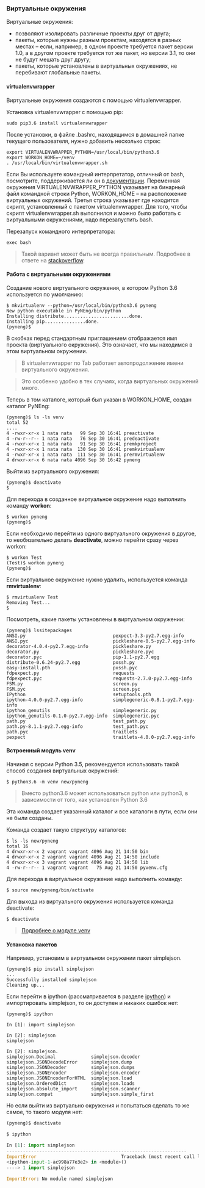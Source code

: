 ### Виртуальные окружения

Виртуальные окружения:

* позволяют изолировать различные проекты друг от друга;
* пакеты, которые нужны разным проектам, находятся в разных местах – если, например, в одном проекте требуется пакет версии 1.0, а в другом проекте требуется тот же пакет, но версии 3.1, то они не будут мешать друг другу;
* пакеты, которые установлены в виртуальных окружениях, не перебивают глобальные пакеты.

#### virtualenvwrapper

Виртуальные окружения создаются с помощью virtualenvwrapper.

Установка virtualenvwrapper с помощью pip:

```
sudo pip3.6 install virtualenvwrapper
```

После установки, в файле .bashrc, находящимся в домашней папке текущего пользователя, нужно добавить несколько строк:

```
export VIRTUALENVWRAPPER_PYTHON=/usr/local/bin/python3.6
export WORKON_HOME=~/venv
. /usr/local/bin/virtualenvwrapper.sh
```

Если Вы используете командный интерпретатор, отличный от bash, посмотрите, поддерживается ли он в [документации](http://virtualenvwrapper.readthedocs.io/en/latest/install.html). Переменная окружения VIRTUALENVWRAPPER_PYTHON указывает на бинарный файл командной строки Python, WORKON_HOME – на расположение виртуальных окружений. Третья строка указывает где находится скрипт, установленный с пакетом virtualenvwrapper. Для того, чтобы скрипт virtualenvwrapper.sh выполнился и можно было работать с виртуальными окружениями, надо перезапустить bash.

Перезапуск командного интерпретатора:

```
exec bash
```


> Такой вариант может быть не всегда правильным. Подробнее в ответе на [stackoverflow](http://stackoverflow.com/questions/2518127/how-do-i-reload-bashrc-without-logging-out-and-back-in).

#### Работа с виртуальными окружениями

Создание нового виртуального окружения, в котором Python 3.6 используется по умолчанию:
```
$ mkvirtualenv --python=/usr/local/bin/python3.6 pyneng
New python executable in PyNEng/bin/python
Installing distribute........................done.
Installing pip...............done.
(pyneng)$ 
```

В скобках перед стандартным приглашением отображается имя проекта (виртуального окружения).
Это означает, что мы находимся в этом виртуальном окружении.


> В virtualenvwrapper по Tab работает автопродолжение имени виртуального окружения. 

> Это особенно удобно в тех случаях, когда виртуальных окружений много.


Теперь в том каталоге, который был указан в WORKON_HOME, создан каталог PyNEng:
```
(pyneng)$ ls -ls venv
total 52
....
4 -rwxr-xr-x 1 nata nata   99 Sep 30 16:41 preactivate
4 -rw-r--r-- 1 nata nata   76 Sep 30 16:41 predeactivate
4 -rwxr-xr-x 1 nata nata   91 Sep 30 16:41 premkproject
4 -rwxr-xr-x 1 nata nata  130 Sep 30 16:41 premkvirtualenv
4 -rwxr-xr-x 1 nata nata  111 Sep 30 16:41 prermvirtualenv
4 drwxr-xr-x 6 nata nata 4096 Sep 30 16:42 pyneng
```

Выйти из виртуального окружения:
```
(pyneng)$ deactivate 
$ 
```

Для перехода в созданное виртуальное окружение надо выполнить команду __workon__:
```
$ workon pyneng
(pyneng)$ 
```

Если необходимо перейти из одного виртуального окружения в другое, то необязательно делать __deactivate__, можно перейти сразу через workon:
```
$ workon Test
(Test)$ workon pyneng
(pyneng)$ 
```

Если виртуальное окружение нужно удалить, используется команда __rmvirtualenv__:
```
$ rmvirtualenv Test
Removing Test...
$ 
```

Посмотреть, какие пакеты установлены в виртуальном окружении:
```
(pyneng)$ lssitepackages
ANSI.py                                pexpect-3.3-py2.7.egg-info
ANSI.pyc                               pickleshare-0.5-py2.7.egg-info
decorator-4.0.4-py2.7.egg-info         pickleshare.py
decorator.py                           pickleshare.pyc
decorator.pyc                          pip-1.1-py2.7.egg
distribute-0.6.24-py2.7.egg            pxssh.py
easy-install.pth                       pxssh.pyc
fdpexpect.py                           requests
fdpexpect.pyc                          requests-2.7.0-py2.7.egg-info
FSM.py                                 screen.py
FSM.pyc                                screen.pyc
IPython                                setuptools.pth
ipython-4.0.0-py2.7.egg-info           simplegeneric-0.8.1-py2.7.egg-info
ipython_genutils                       simplegeneric.py
ipython_genutils-0.1.0-py2.7.egg-info  simplegeneric.pyc
path.py                                test_path.py
path.py-8.1.1-py2.7.egg-info           test_path.pyc
path.pyc                               traitlets
pexpect                                traitlets-4.0.0-py2.7.egg-info
```

#### Встроенный модуль venv

Начиная с версии Python 3.5, рекомендуется использовать такой способ создания виртуальных окружений:
```
$ python3.6 -m venv new/pyneng
```

> Вместо python3.6 может использоваться python или python3, в зависимости от того, как установлен Python 3.6

Эта команда создает указанный каталог и все каталоги в пути, если они не были созданы.

Команда создает такую структуру каталогов:
```
$ ls -ls new/pyneng
total 16
4 drwxr-xr-x 2 vagrant vagrant 4096 Aug 21 14:50 bin
4 drwxr-xr-x 2 vagrant vagrant 4096 Aug 21 14:50 include
4 drwxr-xr-x 3 vagrant vagrant 4096 Aug 21 14:50 lib
4 -rw-r--r-- 1 vagrant vagrant   75 Aug 21 14:50 pyvenv.cfg
```

Для перехода в виртуальное окружение надо выполнить команду:
```
$ source new/pyneng/bin/activate
```

Для выхода из виртуального окружения используется команда deactivate:
```
$ deactivate
```

> [Подробнее о модуле venv](https://docs.python.org/3/library/venv.html#module-venv)


#### Установка пакетов

Например, установим в виртуальном окружении пакет simplejson. 
```
(pyneng)$ pip install simplejson
...
Successfully installed simplejson
Cleaning up...
```

Если перейти в ipython (рассматривается в разделе [ipython](../02_start/1_ipython.md)) и импортировать simplejson, то он доступен и никаких ошибок нет:
```
(pyneng)$ ipython

In [1]: import simplejson

In [2]: simplejson
simplejson

In [2]: simplejson.
simplejson.Decimal             simplejson.decoder
simplejson.JSONDecodeError     simplejson.dump
simplejson.JSONDecoder         simplejson.dumps
simplejson.JSONEncoder         simplejson.encoder
simplejson.JSONEncoderForHTML  simplejson.load
simplejson.OrderedDict         simplejson.loads
simplejson.absolute_import     simplejson.scanner
simplejson.compat              simplejson.simple_first
```

Но если выйти из виртуально окружения и попытаться сделать то же самое, то такого модуля нет:
```python
(pyneng)$ deactivate 

$ ipython

In [1]: import simplejson
------------------------------------------------------------------
ImportError                               Traceback (most recent call last)
<ipython-input-1-ac998a77e3e2> in <module>()
----> 1 import simplejson

ImportError: No module named simplejson
```
